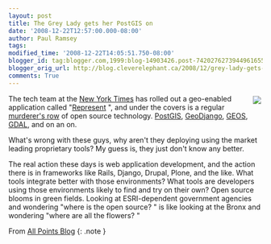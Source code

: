 ```yaml
---
layout: post
title: The Grey Lady gets her PostGIS on
date: '2008-12-22T12:57:00.000-08:00'
author: Paul Ramsey
tags: 
modified_time: '2008-12-22T14:05:51.750-08:00'
blogger_id: tag:blogger.com,1999:blog-14903426.post-7420276273944961655
blogger_orig_url: http://blog.cleverelephant.ca/2008/12/grey-lady-gets-her-postgis-on.html
comments: True
---
```


<img src="http://www.officesnapshots.com/wp-content/uploads/2007/10/nytimes_logo.gif" style="float:right;padding:3px;"/>

The tech team at the [New York Times](http://www.nytimes.com) has rolled out a geo-enabled application called  "[Represent](http://open.blogs.nytimes.com/2008/12/22/represent/) ", and under the covers is a regular [murderer's row](http://en.wikipedia.org/wiki/Murderers'_Row) of open source technology.  [PostGIS](http://postgis.refractions.net), [GeoDjango](http://geodjango.org), [GEOS](http://trac.osgeo.org/geos), [GDAL](http://www.gdal.org), and on an on.

What's wrong with these guys, why aren't they deploying using the market leading proprietary tools? My guess is, they just don't know any better. 

The real action these days is web application development, and the action there is in frameworks like Rails, Django, Drupal, Plone, and the like.  What tools integrate better with those environments?  What tools are developers using those environments likely to find and try on their own?  Open source blooms in green fields.  Looking at ESRI-dependent government agencies and wondering  "where is the open source? " is like looking at the Bronx and wondering  "where are all the flowers? "

From [All Points Blog](http://apb.directionsmag.com/archives/5187-NY-Times-Geo-App-Offers-Location-based-Political-News-for-New-Yorkers.html)
{: .note }
